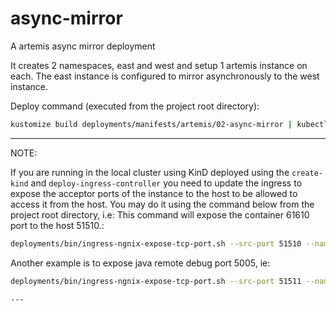 # async-mirror
A artemis async mirror deployment

It creates 2 namespaces, east and west and setup 1 artemis instance on each. The east instance is configured to mirror asynchronously to the west instance.

Deploy command (executed from the project root directory):
```sh
kustomize build deployments/manifests/artemis/02-async-mirror | kubectl apply -f -
```

---
NOTE:

If you are running in the local cluster using KinD deployed using the `create-kind` and `deploy-ingress-controller` you need to update the ingress to expose the acceptor ports of the instance to the host to be allowed to access it from the host. You may do it using the command below  from the project root directory, i.e: This command will expose the container 61610 port to the host 51510.:
```sh
deployments/bin/ingress-ngnix-expose-tcp-port.sh --src-port 51510 --namespace artemis-single-instance --dst-service artemis-all-0-svc --dst-port 61610
```

Another example is to expose java remote debug port 5005, ie:
```sh
deployments/bin/ingress-ngnix-expose-tcp-port.sh --src-port 51511 --namespace artemis-single-instance --dst-service debugger-svc --dst-port 5005

---


